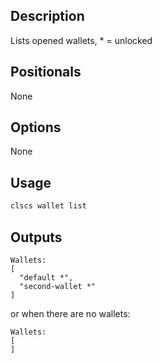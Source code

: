 ## Description

Lists opened wallets, * = unlocked

## Positionals
None

## Options
None

## Usage


```sh
clscs wallet list
```

## Outputs


```console
Wallets:
[
  "default *",
  "second-wallet *"
]
```

or when there are no wallets:

```console
Wallets:
[
]
```
